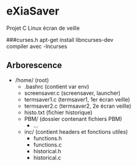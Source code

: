 # eXiaSaver
Projet C Linux écran de veille

###curses.h
apt-get install libncurses-dev<br />
compiler avec -lncurses

## Arborescence
* /home/ (root)
  * .bashrc (contient var env)
  * screensaver.c (screensaver, launcher)
  * termsaver1.c (termsaver1, 1er écran veille)
  * termsaver2.c (termsaver2, 2e  écran veille)
  * histo.txt (fichier historique)
  * PBM/ (dossier contenant fichiers PBM)
    * ...
  * inc/ (contient headers et fonctions utiles)
    * functions.h
    * functions.c
    * historical.h
    * historical.c
